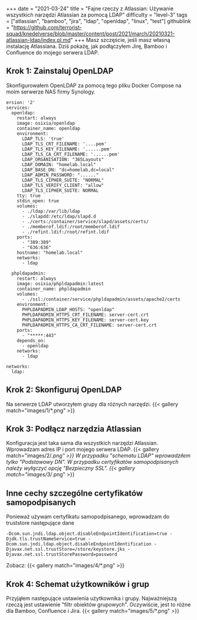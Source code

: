 +++
date = "2021-03-24"
title = "Fajne rzeczy z Atlassian: Używanie wszystkich narzędzi Atlassian za pomocą LDAP"
difficulty = "level-3"
tags = ["atlassian", "bamboo", "jira", "ldap", "openldap", "linux", "test"]
githublink = "https://github.com/terrorist-squad/knedelverse/blob/master/content/post/2021/march/20210321-atlassian-ldap/index.pl.md"
+++
Masz szczęście, jeśli masz własną instalację Atlassiana. Dziś pokażę, jak podłączyłem Jirę, Bamboo i Confluence do mojego serwera LDAP.
## Krok 1: Zainstaluj OpenLDAP
Skonfigurowałem OpenLDAP za pomocą tego pliku Docker Compose na moim serwerze NAS firmy Synology.
```
ersion: '2'
services:
  openldap:
    restart: always
    image: osixia/openldap
    container_name: openldap
    environment:
      LDAP_TLS: 'true'
      LDAP_TLS_CRT_FILENAME: '....pem'
      LDAP_TLS_KEY_FILENAME: '......pem'
      LDAP_TLS_CA_CRT_FILENAME: '......pem'
      LDAP_ORGANISATION: "365Layouts"
      LDAP_DOMAIN: "homelab.local"
      LDAP_BASE_DN: "dc=homelab,dc=local"
      LDAP_ADMIN_PASSWORD: "......"
      LDAP_TLS_CIPHER_SUITE: "NORMAL"
      LDAP_TLS_VERIFY_CLIENT: "allow"
      LDAP_TLS_CIPHER_SUITE: NORMAL
    tty: true
    stdin_open: true
    volumes:
      - ./ldap:/var/lib/ldap
      - ./slapdd:/etc/ldap/slapd.d
      - ./certs:/container/service/slapd/assets/certs/
      - ./memberof.ldif:/root/memberof.ldif
      - ./refint.ldif:/root/refint.ldif
    ports:
      - "389:389"
      - "636:636"
    hostname: "homelab.local"
    networks:
      - ldap

  phpldapadmin:
    restart: always
    image: osixia/phpldapadmin:latest
    container_name: phpldapadmin
    volumes:
      - ./ssl:/container/service/phpldapadmin/assets/apache2/certs
    environment:
      PHPLDAPADMIN_LDAP_HOSTS: "openldap"
      PHPLDAPADMIN_HTTPS_CRT_FILENAME: server-cert.crt
      PHPLDAPADMIN_HTTPS_KEY_FILENAME: server-cert.key
      PHPLDAPADMIN_HTTPS_CA_CRT_FILENAME: server-cert.crt
    ports:
      - "*****:443"
    depends_on:
      - openldap
    networks:
      - ldap

networks:
  ldap:

```

## Krok 2: Skonfiguruj OpenLDAP
Na serwerze LDAP utworzyłem grupy dla różnych narzędzi.
{{< gallery match="images/1/*.png" >}}

## Krok 3: Podłącz narzędzia Atlassian
Konfiguracja jest taka sama dla wszystkich narzędzi Atlassian. Wprowadzam adres IP i port mojego serwera LDAP.
{{< gallery match="images/2/*.png" >}}
W przypadku "schematu LDAP" wprowadziłem tylko "Podstawowy DN". W przypadku certyfikatów samopodpisanych należy wyłączyć opcję "Bezpieczny SSL".
{{< gallery match="images/3/*.png" >}}

## Inne cechy szczególne certyfikatów samopodpisanych
Ponieważ używam certyfikatu samopodpisanego, wprowadzam do truststore następujące dane
```
-Dcom.sun.jndi.ldap.object.disableEndpointIdentification=true -Djdk.tls.trustNameService=true -Dcom.sun.jndi.ldap.object.disableEndpointIdentification -Djavax.net.ssl.trustStore=/store/keystore.jks -Djavax.net.ssl.trustStorePassword=password

```
Zobacz:
{{< gallery match="images/4/*.png" >}}

## Krok 4: Schemat użytkowników i grup
Przyjąłem następujące ustawienia użytkownika i grupy. Najważniejszą rzeczą jest ustawienie "filtr obiektów grupowych". Oczywiście, jest to różne dla Bamboo, Confluence i Jira.
{{< gallery match="images/5/*.png" >}}
